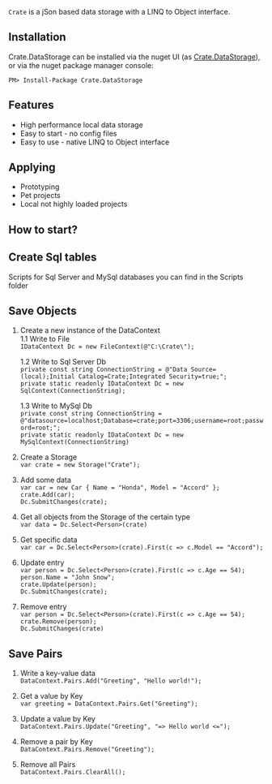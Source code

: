 `Crate` is a jSon based data storage with a LINQ to Object interface.

Installation
---

Crate.DataStorage can be installed via the nuget UI (as [Crate.DataStorage](https://www.nuget.org/packages/Crate.DataStorage/)), 
or via the nuget package manager console:

    PM> Install-Package Crate.DataStorage

Features
--

- High performance local data storage
- Easy to start - no config files
- Easy to use - native LINQ to Object interface

Applying
--
- Prototyping
- Pet projects
- Local not highly loaded projects

How to start?
---  

Create Sql tables
---
Scripts for Sql Server and MySql databases you can find in the Scripts folder


Save Objects
---

1. Create a new instance of the DataContext <br/>
    1.1 Write to File <br/>
    `IDataContext Dc = new FileContext(@"C:\Crate\");`

    1.2 Write to Sql Server Db <br/>
    `private const string ConnectionString = @"Data Source=(local);Initial Catalog=Crate;Integrated Security=true;";` <br/>
    `private static readonly IDataContext Dc = new SqlContext(ConnectionString);`
    
    1.3 Write to MySql Db <br/>
    `private const string ConnectionString = @"datasource=localhost;Database=crate;port=3306;username=root;password=root;";` <br/>
    `private static readonly IDataContext Dc = new MySqlContext(ConnectionString)`

2. Create a Storage <br/>
`var crate = new Storage("Crate");`

3. Add some data <br/>
`var car = new Car { Name = "Honda", Model = "Accord" };` <br/>
`crate.Add(car);` <br/>
`Dc.SubmitChanges(crate);`

4. Get all objects from the Storage of the certain type <br/>
`var data = Dc.Select<Person>(crate)`

5. Get specific data <br/>
`var car = Dc.Select<Person>(crate).First(c => c.Model == "Accord");`

6. Update entry <br/>
`var person = Dc.Select<Person>(crate).First(c => c.Age == 54);`<br/>
`person.Name = "John Snow";`<br/>
`crate.Update(person);`<br/>
`Dc.SubmitChanges(crate);`<br/>

7. Remove entry <br/>
`var person = Dc.Select<Person>(crate).First(c => c.Age == 54);`<br/>
`crate.Remove(person);`<br/>
`Dc.SubmitChanges(crate)`<br/>

Save Pairs
---

1. Write a key-value data <br/>
`DataContext.Pairs.Add("Greeting", "Hello world!");`

2. Get a value by Key <br/>
`var greeting = DataContext.Pairs.Get("Greeting");`

3. Update a value by Key <br/>
`DataContext.Pairs.Update("Greeting", "=> Hello world <=");`

4. Remove a pair by Key <br/>
`DataContext.Pairs.Remove("Greeting");`

5. Remove all Pairs <br/>
`DataContext.Pairs.ClearAll();`
